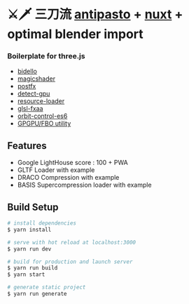 # ⚔️🗡 三刀流 [antipasto](https://github.com/luruke/antipasto) + [nuxt](https://github.com/nuxt/nuxt.js) + optimal blender import


### Boilerplate for three.js
- [bidello](https://github.com/luruke/bidello)
- [magicshader](https://github.com/luruke/magicshader)
- [postfx](https://medium.com/@luruke/simple-postprocessing-in-three-js-91936ecadfb7)
- [detect-gpu](https://github.com/TimvanScherpenzeel/detect-gpu)
- [resource-loader](https://github.com/englercj/resource-loader)
- [glsl-fxaa](https://github.com/mattdesl/glsl-fxaa)
- [orbit-control-es6](https://github.com/silviopaganini/orbit-controls-es6)
- [GPGPU/FBO utility](https://github.com/luruke/antipasto/blob/master/src/js/utils/fbo.js)

## Features
- Google LightHouse score : 100 + PWA
- GLTF Loader with example
- DRACO Compression with example
- BASIS Supercompression loader with example


## Build Setup

``` bash
# install dependencies
$ yarn install

# serve with hot reload at localhost:3000
$ yarn run dev

# build for production and launch server
$ yarn run build
$ yarn start

# generate static project
$ yarn run generate
```

